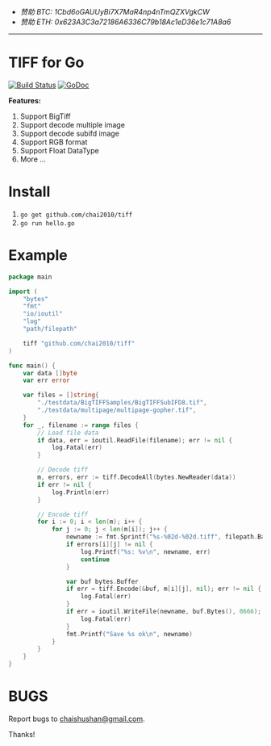 - *赞助 BTC: 1Cbd6oGAUUyBi7X7MaR4np4nTmQZXVgkCW*
- *赞助 ETH: 0x623A3C3a72186A6336C79b18Ac1eD36e1c71A8a6*

----

TIFF for Go
===========

[![Build Status](https://travis-ci.org/chai2010/tiff.svg)](https://travis-ci.org/chai2010/tiff)
[![GoDoc](https://godoc.org/github.com/chai2010/tiff?status.svg)](https://godoc.org/github.com/chai2010/tiff)


**Features:**

1. Support BigTiff
2. Support decode multiple image
3. Support decode subifd image
4. Support RGB format
5. Support Float DataType
6. More ...

Install
=======

1. `go get github.com/chai2010/tiff`
2. `go run hello.go`

Example
=======

```Go
package main

import (
	"bytes"
	"fmt"
	"io/ioutil"
	"log"
	"path/filepath"

	tiff "github.com/chai2010/tiff"
)

func main() {
	var data []byte
	var err error

	var files = []string{
		"./testdata/BigTIFFSamples/BigTIFFSubIFD8.tif",
		"./testdata/multipage/multipage-gopher.tif",
	}
	for _, filename := range files {
		// Load file data
		if data, err = ioutil.ReadFile(filename); err != nil {
			log.Fatal(err)
		}

		// Decode tiff
		m, errors, err := tiff.DecodeAll(bytes.NewReader(data))
		if err != nil {
			log.Println(err)
		}

		// Encode tiff
		for i := 0; i < len(m); i++ {
			for j := 0; j < len(m[i]); j++ {
				newname := fmt.Sprintf("%s-%02d-%02d.tiff", filepath.Base(filename), i, j)
				if errors[i][j] != nil {
					log.Printf("%s: %v\n", newname, err)
					continue
				}

				var buf bytes.Buffer
				if err = tiff.Encode(&buf, m[i][j], nil); err != nil {
					log.Fatal(err)
				}
				if err = ioutil.WriteFile(newname, buf.Bytes(), 0666); err != nil {
					log.Fatal(err)
				}
				fmt.Printf("Save %s ok\n", newname)
			}
		}
	}
}
```

BUGS
====

Report bugs to <chaishushan@gmail.com>.

Thanks!
